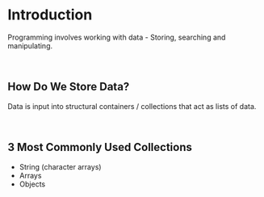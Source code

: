 # Introduction

Programming involves working with data - Storing, searching and manipulating.

<br>

## How Do We Store Data?

Data is input into structural containers / collections that act as lists of data.

<br>

## 3 Most Commonly Used Collections

- String (character arrays)
- Arrays
- Objects


